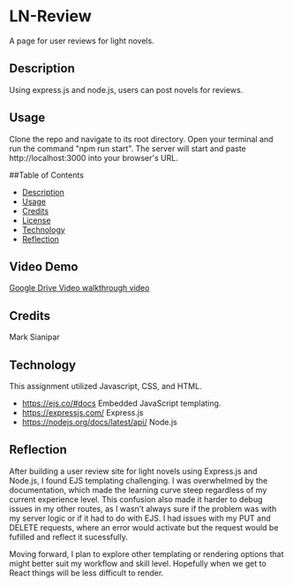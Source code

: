 # LN-Review
 A page for user reviews for light novels.

## Description

Using express.js and node.js, users can post novels for reviews.

## Usage
Clone the repo and navigate to its root directory. Open your terminal and run the command "npm run start". The server will start and paste http://localhost:3000 into your browser's URL.

##Table of Contents
- [Description](#description)
- [Usage](#usage)
- [Credits](#credits)
- [License](#license)
- [Technology](#technology)
- [Reflection](#reflection)

## Video Demo
[Google Drive Video walkthrough video](https://drive.google.com/file/d/1dlXffw_Y-3RzC6QSNPsloMB1PfhbJV2O/view?usp=sharing) 


## Credits

Mark Sianipar

## Technology

This assignment utilized Javascript, CSS, and HTML.
- https://ejs.co/#docs Embedded JavaScript templating.
- https://expressjs.com/ Express.js
- https://nodejs.org/docs/latest/api/ Node.js

## Reflection
After building a user review site for light novels using Express.js and Node.js, I found EJS templating challenging. I was overwhelmed by the documentation, which made the learning curve steep regardless of my current experience level. This confusion also made it harder to debug issues in my other routes, as I wasn’t always sure if the problem was with my server logic or if it had to do with EJS. I had issues with my PUT and DELETE requests, where an error would activate but the request would be fufilled and reflect it sucessfully. 

Moving forward, I plan to explore other templating or rendering options that might better suit my workflow and skill level. Hopefully when we get to React things will be less difficult to render.